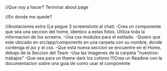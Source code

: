 //Que voy a hacer?
Terminar about page


//En donde me quede?



//Anotaciones extra
(Le pegue 3 screenshots al chat)
-Crea un componente que sea una seccion del home, identico a estas fotos. Utiliza toda la informacion de los screens.
-Usa css modules para el estilado.
-Quiero que este ubicado en src/app/components en una carpeta con su nombre, donde contenga el jsx y el css.
-Que esta nueva seccion se encuentre en el Home, debajo de la Seccion del Team
-Usa las imagenes de la carpeta "nuestros-trabajos"
-Que sea para un theme dark los colores
!!!Crea un Readme con la documentacion sobre una guia de como usar el componente